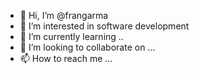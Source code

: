 - 👋 Hi, I’m @frangarma
- 👀 I’m interested in software development
- 🌱 I’m currently learning ..
- 💞️ I’m looking to collaborate on ...
- 📫 How to reach me ...

<!---
frangarma/frangarma is a ✨ special ✨ repository because its `README.md` (this file) appears on your GitHub profile.
You can click the Preview link to take a look at your changes.
--->

